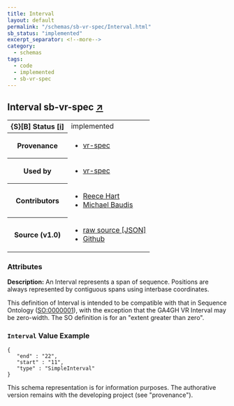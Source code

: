 ```yaml
---
title: Interval
layout: default
permalink: "/schemas/sb-vr-spec/Interval.html"
sb_status: "implemented"
excerpt_separator: <!--more-->
category:
  - schemas
tags:
  - code
  - implemented
  - sb-vr-spec
---
```



<div id="schema-header-title">
  <h2>Interval <span id="schema-header-title-project">sb-vr-spec <a href="https://github.com/ga4gh-schemablocks/sb-vr-spec" target="_BLANK">&nearr;</a></span> </h2>
</div>

<table id="schema-header-table">
  <tr>
    <th>{S}[B] Status <a href="https://schemablocks.org/about/sb-status-levels.html">[i]</a></th>
    <td><div id="schema-header-status">implemented</div></td>
  </tr>

  <tr>
    <th>Provenance</th>
    <td>
      <ul>
<li><a href="https://github.com/ga4gh/vr-spec/blob/1.0/schema/vr.yaml">vr-spec</a></li>
      </ul>
    </td>
  </tr>
  <tr>
    <th>Used by</th>
    <td>
      <ul>
<li><a href="https://github.com/ga4gh/vr-spec/blob/1.0/schema/vr.yaml">vr-spec</a></li>
      </ul>
    </td>
  </tr>

<!--more-->

  <tr>
    <th>Contributors</th>
    <td>
      <ul>
<li><a href="https://orcid.org/0000-0003-3463-0775">Reece Hart</a></li>
<li><a href="https://orcid.org/0000-0002-9903-4248">Michael Baudis</a></li>
      </ul>
    </td>
  </tr>
  <tr>
    <th>Source (v1.0)</th>
    <td>
      <ul>
        <li><a href="current/Interval.json" target="_BLANK">raw source [JSON]</a></li>
        <li><a href="https://github.com/ga4gh-schemablocks/sb-vr-spec/blob/master/schemas/Interval.yaml" target="_BLANK">Github</a></li>
      </ul>
    </td>
  </tr>
</table>

<div id="schema-attributes-title">
  <h3>Attributes</h3>
</div>

  
__Description:__ An Interval represents a span of sequence. Positions are always represented 
by contiguous spans using interbase coordinates.

This definition of Interval is intended to be compatible with that in Sequence
Ontology ([SO:0000001](http://www.sequenceontology.org/browser/current_svn/term/SO:0000001)),
with the exception that the GA4GH VR Interval may be zero-width. The SO 
definition is for an "extent greater than zero".


### `Interval` Value Example  

```
{
   "end" : "22",
   "start" : "11",
   "type" : "SimpleInterval"
}
```
<div id="schema-footer">
This schema representation is for information purposes. The authorative 
version remains with the developing project (see "provenance").
</div>



